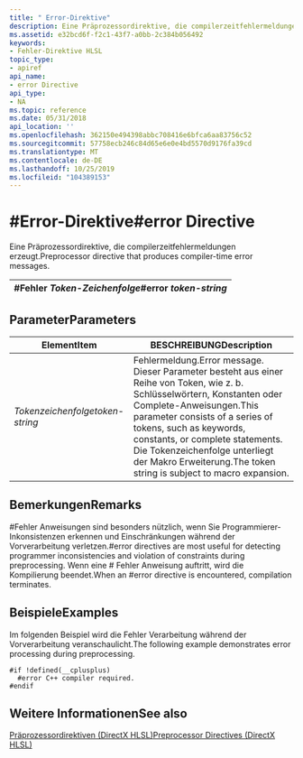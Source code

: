 ```yaml
---
title: " Error-Direktive"
description: Eine Präprozessordirektive, die compilerzeitfehlermeldungen erzeugt.
ms.assetid: e32bcd6f-f2c1-43f7-a0bb-2c384b056492
keywords:
- Fehler-Direktive HLSL
topic_type:
- apiref
api_name:
- error Directive
api_type:
- NA
ms.topic: reference
ms.date: 05/31/2018
api_location: ''
ms.openlocfilehash: 362150e494398abbc708416e6bfca6aa83756c52
ms.sourcegitcommit: 57758ecb246c84d65e6e0e4bd5570d9176fa39cd
ms.translationtype: MT
ms.contentlocale: de-DE
ms.lasthandoff: 10/25/2019
ms.locfileid: "104389153"
---
```

# <a name="error-directive"></a><span data-ttu-id="1abc5-104">\#Error-Direktive</span><span class="sxs-lookup"><span data-stu-id="1abc5-104">\#error Directive</span></span>

<span data-ttu-id="1abc5-105">Eine Präprozessordirektive, die compilerzeitfehlermeldungen erzeugt.</span><span class="sxs-lookup"><span data-stu-id="1abc5-105">Preprocessor directive that produces compiler-time error messages.</span></span>



| <span data-ttu-id="1abc5-106">\#Fehler *Token-Zeichenfolge*</span><span class="sxs-lookup"><span data-stu-id="1abc5-106">\#error *token-string*</span></span> |
|------------------------|



 

## <a name="parameters"></a><span data-ttu-id="1abc5-107">Parameter</span><span class="sxs-lookup"><span data-stu-id="1abc5-107">Parameters</span></span>



| <span data-ttu-id="1abc5-108">Element</span><span class="sxs-lookup"><span data-stu-id="1abc5-108">Item</span></span>                                                                                    | <span data-ttu-id="1abc5-109">BESCHREIBUNG</span><span class="sxs-lookup"><span data-stu-id="1abc5-109">Description</span></span>                                                                                                                                                                    |
|-----------------------------------------------------------------------------------------|--------------------------------------------------------------------------------------------------------------------------------------------------------------------------------|
| <span data-ttu-id="1abc5-110"><span id="token-string"></span><span id="TOKEN-STRING"></span>*Tokenzeichenfolge*</span><span class="sxs-lookup"><span data-stu-id="1abc5-110"><span id="token-string"></span><span id="TOKEN-STRING"></span>*token-string*</span></span><br/> | <span data-ttu-id="1abc5-111">Fehlermeldung.</span><span class="sxs-lookup"><span data-stu-id="1abc5-111">Error message.</span></span> <span data-ttu-id="1abc5-112">Dieser Parameter besteht aus einer Reihe von Token, wie z. b. Schlüsselwörtern, Konstanten oder Complete-Anweisungen.</span><span class="sxs-lookup"><span data-stu-id="1abc5-112">This parameter consists of a series of tokens, such as keywords, constants, or complete statements.</span></span> <span data-ttu-id="1abc5-113">Die Tokenzeichenfolge unterliegt der Makro Erweiterung.</span><span class="sxs-lookup"><span data-stu-id="1abc5-113">The token string is subject to macro expansion.</span></span> <br/> |



 

## <a name="remarks"></a><span data-ttu-id="1abc5-114">Bemerkungen</span><span class="sxs-lookup"><span data-stu-id="1abc5-114">Remarks</span></span>

<span data-ttu-id="1abc5-115">\#Fehler Anweisungen sind besonders nützlich, wenn Sie Programmierer-Inkonsistenzen erkennen und Einschränkungen während der Vorverarbeitung verletzen.</span><span class="sxs-lookup"><span data-stu-id="1abc5-115">\#error directives are most useful for detecting programmer inconsistencies and violation of constraints during preprocessing.</span></span> <span data-ttu-id="1abc5-116">Wenn eine \# Fehler Anweisung auftritt, wird die Kompilierung beendet.</span><span class="sxs-lookup"><span data-stu-id="1abc5-116">When an \#error directive is encountered, compilation terminates.</span></span>

## <a name="examples"></a><span data-ttu-id="1abc5-117">Beispiele</span><span class="sxs-lookup"><span data-stu-id="1abc5-117">Examples</span></span>

<span data-ttu-id="1abc5-118">Im folgenden Beispiel wird die Fehler Verarbeitung während der Vorverarbeitung veranschaulicht.</span><span class="sxs-lookup"><span data-stu-id="1abc5-118">The following example demonstrates error processing during preprocessing.</span></span>


```
#if !defined(__cplusplus)
  #error C++ compiler required.
#endif
```



## <a name="see-also"></a><span data-ttu-id="1abc5-119">Weitere Informationen</span><span class="sxs-lookup"><span data-stu-id="1abc5-119">See also</span></span>

<dl> <dt>

[<span data-ttu-id="1abc5-120">Präprozessordirektiven (DirectX HLSL)</span><span class="sxs-lookup"><span data-stu-id="1abc5-120">Preprocessor Directives (DirectX HLSL)</span></span>](dx-graphics-hlsl-appendix-preprocessor.md)
</dt> </dl>

 

 





